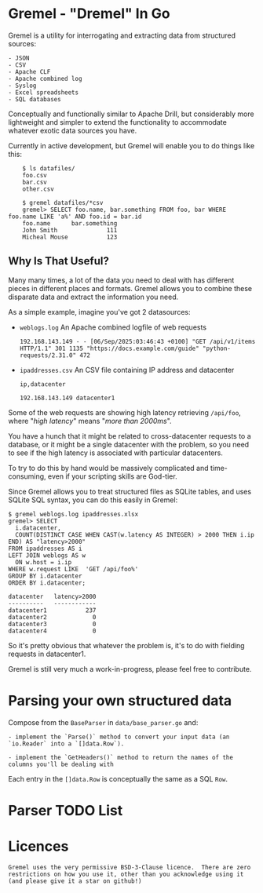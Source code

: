 # Gremel - "Dremel" In Go
Gremel is a utility for interrogating and extracting data from structured sources:

    - JSON
    - CSV
    - Apache CLF
    - Apache combined log
    - Syslog
    - Excel spreadsheets
    - SQL databases

Conceptually and functionally similar to Apache Drill, but considerably more lightweight and simpler to extend the functionality to accommodate whatever exotic data sources you have.

Currently in active development, but Gremel will enable you to do things like this:
```
    $ ls datafiles/
    foo.csv
    bar.csv
    other.csv

    $ gremel datafiles/*csv
    gremel> SELECT foo.name, bar.something FROM foo, bar WHERE foo.name LIKE 'a%' AND foo.id = bar.id
    foo.name      bar.something
    John Smith              111
    Micheal Mouse           123
```

## Why Is That Useful?
Many many times, a lot of the data you need to deal with has different pieces in different places and formats.  Gremel allows you to combine these disparate data and extract the information you need.

As a simple example, imagine you've got 2 datasources:

- `weblogs.log`
  An Apache combined logfile of web requests

  `192.168.143.149 - - [06/Sep/2025:03:46:43 +0100] "GET /api/v1/items HTTP/1.1" 301 1135 "https://docs.example.com/guide" "python-requests/2.31.0" 472`

- `ipaddresses.csv`
  An CSV file containing IP address and datacenter

  `ip,datacenter`

  `192.168.143.149 datacenter1`

Some of the web requests are showing high latency retrieving `/api/foo`, where "*high latency*" means "*more than 2000ms*".

You have a hunch that it might be related to cross-datacenter requests to a database, or it might be a single datacenter with the problem, so you need to see if the high latency is associated with particular datacenters.

To try to do this by hand would be massively complicated and time-consuming, even if your scripting skills are God-tier.

Since Gremel allows you to treat structured files as SQLite tables, and uses SQLite SQL syntax, you can do this easily in Gremel:

```
$ gremel weblogs.log ipaddresses.xlsx
gremel> SELECT
  i.datacenter,
  COUNT(DISTINCT CASE WHEN CAST(w.latency AS INTEGER) > 2000 THEN i.ip END) AS "latency>2000"
FROM ipaddresses AS i
LEFT JOIN weblogs AS w
  ON w.host = i.ip
WHERE w.request LIKE  'GET /api/foo%'
GROUP BY i.datacenter
ORDER BY i.datacenter;

datacenter   latency>2000
----------   ------------
datacenter1           237
datacenter2             0
datacenter3             0
datacenter4             0
```

So it's pretty obvious that whatever the problem is, it's to do with fielding requests in datacenter1.

Gremel is still very much a work-in-progress, please feel free to contribute.

# Parsing your own structured data
Compose from the `BaseParser` in `data/base_parser.go` and:

    - implement the `Parse()` method to convert your input data (an `io.Reader` into a `[]data.Row`).

    - implement the `GetHeaders()` method to return the names of the columns you'll be dealing with

Each entry in the `[]data.Row` is conceptually the same as a SQL `Row`.

# Parser TODO List

# Licences
    Gremel uses the very permissive BSD-3-Clause licence.  There are zero restrictions on how you use it, other than you acknowledge using it (and please give it a star on github!)

